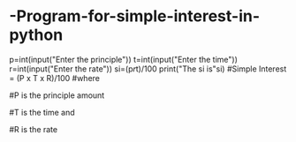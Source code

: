# -Program-for-simple-interest-in-python
p=int(input("Enter the principle"))
t=int(input("Enter the time")) 
r=int(input("Enter the rate"))
si=(p*r*t)/100
print("The si is"si)
#Simple Interest = (P x T x R)/100
#where

#P is the principle amount

#T is the time and

#R is the rate
